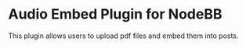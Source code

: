 # Audio Embed Plugin for NodeBB

This plugin allows users to upload pdf files and embed them into posts.